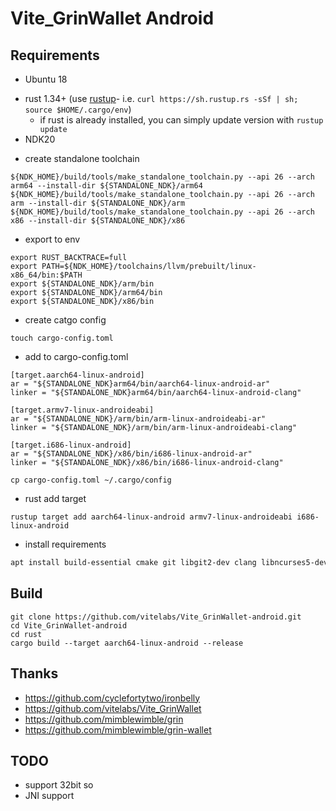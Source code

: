 # Vite_GrinWallet Android


## Requirements
- Ubuntu 18
* rust 1.34+ (use [rustup]((https://www.rustup.rs/))- i.e. `curl https://sh.rustup.rs -sSf | sh; source $HOME/.cargo/env`)
  * if rust is already installed, you can simply update version with `rustup update`
* NDK20

- create standalone toolchain
```
${NDK_HOME}/build/tools/make_standalone_toolchain.py --api 26 --arch arm64 --install-dir ${STANDALONE_NDK}/arm64
${NDK_HOME}/build/tools/make_standalone_toolchain.py --api 26 --arch arm --install-dir ${STANDALONE_NDK}/arm
${NDK_HOME}/build/tools/make_standalone_toolchain.py --api 26 --arch x86 --install-dir ${STANDALONE_NDK}/x86
```

- export to env

```
export RUST_BACKTRACE=full
export PATH=${NDK_HOME}/toolchains/llvm/prebuilt/linux-x86_64/bin:$PATH
export ${STANDALONE_NDK}/arm/bin
export ${STANDALONE_NDK}/arm64/bin
export ${STANDALONE_NDK}/x86/bin
```

- create catgo config

```
touch cargo-config.toml
```

- add to cargo-config.toml
```
[target.aarch64-linux-android]
ar = "${STANDALONE_NDK}arm64/bin/aarch64-linux-android-ar"
linker = "${STANDALONE_NDK}arm64/bin/aarch64-linux-android-clang"

[target.armv7-linux-androideabi]
ar = "${STANDALONE_NDK}/arm/bin/arm-linux-androideabi-ar"
linker = "${STANDALONE_NDK}/arm/bin/arm-linux-androideabi-clang"

[target.i686-linux-android]
ar = "${STANDALONE_NDK}/x86/bin/i686-linux-android-ar"
linker = "${STANDALONE_NDK}/x86/bin/i686-linux-android-clang"
```
```
cp cargo-config.toml ~/.cargo/config
```

- rust add target

```
rustup target add aarch64-linux-android armv7-linux-androideabi i686-linux-android
```

- install requirements
```sh
apt install build-essential cmake git libgit2-dev clang libncurses5-dev libncursesw5-dev zlib1g-dev pkg-config libssl-dev llvm
```



## Build 
```
git clone https://github.com/vitelabs/Vite_GrinWallet-android.git
cd Vite_GrinWallet-android
cd rust
cargo build --target aarch64-linux-android --release
```

## Thanks
- https://github.com/cyclefortytwo/ironbelly
- https://github.com/vitelabs/Vite_GrinWallet
- https://github.com/mimblewimble/grin
- https://github.com/mimblewimble/grin-wallet

## TODO

- support 32bit so
- JNI support
